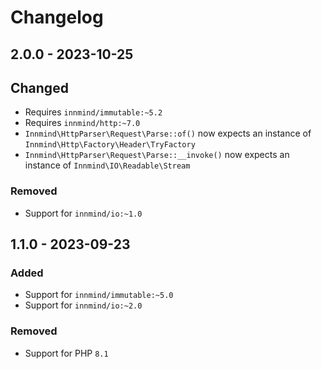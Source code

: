 # Changelog

## 2.0.0 - 2023-10-25

## Changed

- Requires `innmind/immutable:~5.2`
- Requires `innmind/http:~7.0`
- `Innmind\HttpParser\Request\Parse::of()` now expects an instance of `Innmind\Http\Factory\Header\TryFactory`
- `Innmind\HttpParser\Request\Parse::__invoke()` now expects an instance of `Innmind\IO\Readable\Stream`

### Removed

- Support for `innmind/io:~1.0`

## 1.1.0 - 2023-09-23

### Added

- Support for `innmind/immutable:~5.0`
- Support for `innmind/io:~2.0`

### Removed

- Support for PHP `8.1`

